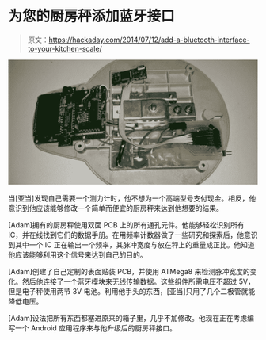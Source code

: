 # 为您的厨房秤添加蓝牙接口

> 原文：<https://hackaday.com/2014/07/12/add-a-bluetooth-interface-to-your-kitchen-scale/>

![Kitchen scale](img/a9139e850a2878fac036caaf730e24e7.png)

当[亚当]发现自己需要一个测力计时，他不想为一个高端型号支付现金。相反，他意识到他应该能够修改一个简单而便宜的厨房秤来达到他想要的结果。

[Adam]拥有的厨房秤使用双面 PCB 上的所有通孔元件。他能够轻松识别所有 IC，并在线找到它们的数据手册。在用频率计数器做了一些研究和探索后，他意识到其中一个 IC 正在输出一个频率，其脉冲宽度与放在秤上的重量成正比。他知道他应该能够利用这个信号来达到自己的目的。

[Adam]创建了自己定制的表面贴装 PCB，并使用 ATMega8 来检测脉冲宽度的变化。然后他连接了一个蓝牙模块来无线传输数据。这些组件所需电压不超过 5V，但是电子秤使用两节 3V 电池。利用他手头的东西，[亚当]只用了几个二极管就能降低电压。

[Adam]设法把所有东西都塞进原来的箱子里，几乎不加修改。他现在正在考虑编写一个 Android 应用程序来与他升级后的厨房秤接口。